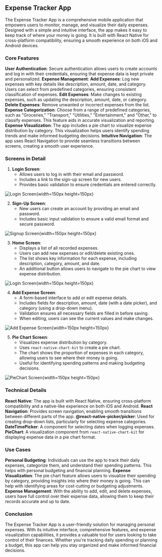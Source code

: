 ## Expense Tracker App

The Expense Tracker App is a comprehensive mobile application that empowers users to monitor, manage, and visualize their daily expenses. Designed with a simple and intuitive interface, the app makes it easy to keep track of where your money is going. It is built with React Native for cross-platform compatibility, ensuring a smooth experience on both iOS and Android devices.

### Core Features

**User Authentication**: Secure authentication allows users to create accounts and log in with their credentials, ensuring that expense data is kept private and personalized.
**Expense Management**:
**Add Expenses**: Log new expenses with key details like description, amount, date, and category. Users can select from predefined categories, ensuring consistent classification of expenses.
**Edit Expenses**: Make changes to existing expenses, such as updating the description, amount, date, or category.
**Delete Expenses**: Remove unwanted or incorrect expenses from the list.
**Expense Categorization**: Choose from a range of predefined categories, such as "Groceries," "Transport," "Utilities," "Entertainment," and "Other," to classify expenses. This feature aids in accurate visualization and reporting.
**Expense Visualization**: The app includes a pie chart to visualize expense distribution by category. This visualization helps users identify spending trends and make informed budgeting decisions.
**Intuitive Navigation**: The app uses React Navigation to provide seamless transitions between screens, creating a smooth user experience.

### Screens in Detail

1. **Login Screen**:
   - Allows users to log in with their email and password.
   - Includes a link to the sign-up screen for new users.
   - Provides basic validation to ensure credentials are entered correctly.
  
![Login Screen](images/ss2.PNG){width=150px height=150px}

2. **Sign-Up Screen**:
   - New users can create an account by providing an email and password.
   - Includes basic input validation to ensure a valid email format and secure password.

![Signup Screen](images/ss1.PNG){width=150px height=150px}

3. **Home Screen**:
   - Displays a list of all recorded expenses.
   - Users can add new expenses or edit/delete existing ones.
   - The list shows key information for each expense, including description, category, amount, and date.
   - An additional button allows users to navigate to the pie chart to view expense distribution.

![Login Screen](images/ss3.PNG){width=150px height=150px}

4. **Add Expense Screen**:
   - A form-based interface to add or edit expense details.
   - Includes fields for description, amount, date (with a date picker), and category (using a drop-down menu).
   - Validation ensures all necessary fields are filled in before saving.
   - When editing, users can see the current values and make changes.

![Add Expense Screen](images/ss5.PNG){width=150px height=150px}

5. **Pie Chart Screen**:
   - Visualizes expense distribution by category.
   - Uses `react-native-chart-kit` to create a pie chart.
   - The chart shows the proportion of expenses in each category, allowing users to see where their money is going.
   - Useful for identifying spending patterns and making budgeting decisions.

![PieChart Screen](images/ss4.PNG){width=150px height=150px}

### Technical Details

**React Native**: The app is built with React Native, ensuring cross-platform compatibility and a native-like experience on both iOS and Android.
**React Navigation**: Provides screen navigation, enabling smooth transitions between different parts of the app.
**@react-native-picker/picker**: Used for creating drop-down lists, particularly for selecting expense categories.
**DateTimePicker**: A component for selecting dates when logging expenses.
**PieChart**: A visualization component from `react-native-chart-kit` for displaying expense data in a pie chart format.

### Use Cases

**Personal Budgeting**: Individuals can use the app to track their daily expenses, categorize them, and understand their spending patterns. This helps with personal budgeting and financial planning.
**Expense Visualization**: The pie chart feature allows users to visualize their spending by category, providing insights into where their money is going. This can help with identifying areas for cost-cutting or budgeting adjustments.
**Expense Management**: With the ability to add, edit, and delete expenses, users have full control over their expense data, allowing them to keep their records accurate and up to date.

### Conclusion

The Expense Tracker App is a user-friendly solution for managing personal expenses. With its intuitive interface, comprehensive features, and expense visualization capabilities, it provides a valuable tool for users looking to take control of their finances. Whether you're tracking daily spending or planning a budget, this app can help you stay organized and make informed financial decisions.
